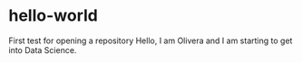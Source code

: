 # hello-world
First test for opening a repository
Hello, I am Olivera and I am starting to get into Data Science.
